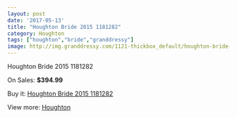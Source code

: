 ```yaml
---
layout: post
date: '2017-05-13'
title: "Houghton Bride 2015 1181282"
category: Houghton
tags: ["houghton","bride","granddressy"]
image: http://img.granddressy.com/1121-thickbox_default/houghton-bride-2015-1181282.jpg
---
```

Houghton Bride 2015 1181282

On Sales: **$394.99**
<a href="https://www.granddressy.com/en/houghton/836-houghton-bride-2015-1181282.html"><amp-img layout="responsive" width="600" height="600" src="//img.granddressy.com/1121-thickbox_default/houghton-bride-2015-1181282.jpg" alt="Houghton Bride 2015 1181282 0" /></a>
<a href="https://www.granddressy.com/en/houghton/836-houghton-bride-2015-1181282.html"><amp-img layout="responsive" width="600" height="600" src="//img.granddressy.com/1122-thickbox_default/houghton-bride-2015-1181282.jpg" alt="Houghton Bride 2015 1181282 1" /></a>

Buy it: [Houghton Bride 2015 1181282](https://www.granddressy.com/en/houghton/836-houghton-bride-2015-1181282.html "Houghton Bride 2015 1181282")

View more: [Houghton](https://www.granddressy.com/en/36-houghton "Houghton")